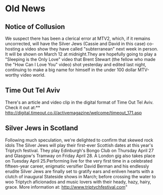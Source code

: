 Old News
========

Notice of Collusion
-------------------

We suspect there has been a clerical error at MTV2, which, if it remains uncorrected, will have the Silver Jews (Cassie and David in this case) co-hosting a video show they have called \"subterranean\" next week in person. It will be shown on March 12 at midnight.They are hopefully going to play a \"Sleeping is the Only Love\" video that Brent Stewart (the fellow who made the \"How Can I Love You\" video) shot yesterday and edited last night, continuing to make a big name for himself in the under 100 dollar MTV-worthy video world.

Time Out Tel Aviv
-----------------

There's an article and video clip in the digital format of Time Out Tel Aviv. Check it out at:** http://digital.timeout.co.il/activemagazine/welcome/timeout_171.asp

Silver Jews in Scotland
-----------------------

Following much speculation, we're delighted to confirm that skewed rock idols The Silver Jews will play their first-ever Scottish dates at this year's Triptych festival. They play Edinburgh's Bongo Club on Thursday April 27 and Glasgow's Tramway on Friday April 28. A London gig also takes place on Tuesday April 25.Performing live for the very first time in a celebrated fifteen-year career, enigmatic versifier David Berman and his endlessly erudite Silver Jews are finally set to gratify ears and enliven hearts with a clutch of inaugural Stateside shows in March; before crossing the water to woo Triptych aficionados and music lovers with their heady, hazy, hairy, grace. More information at: http://www.triptychfestival.com"